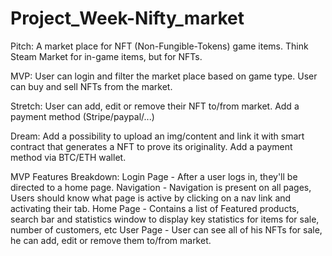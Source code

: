 # Project_Week-Nifty_market

Pitch: A market place for NFT (Non-Fungible-Tokens) game items. Think Steam Market for in-game items, but for NFTs.

MVP: User can login and filter the market place based on game type. User can buy and sell NFTs from the market.

Stretch: User can add, edit or remove their NFT to/from market. Add a payment method (Stripe/paypal/...)

Dream:  Add a possibility to upload an img/content and link it with smart contract that generates a NFT to prove its originality. Add a payment method via BTC/ETH wallet. 

MVP Features Breakdown:
Login Page - After a user logs in, they'll be directed to a home page.
Navigation - Navigation is present on all pages, Users should know what page is active by clicking on a nav link and activating their tab.
Home Page - Contains a list of Featured products, search bar and statistics window to display key statistics for items for sale, number of customers, etc
User Page - User can see all of his NFTs for sale, he can add, edit or remove them to/from market.
